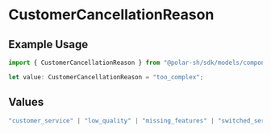 # CustomerCancellationReason

## Example Usage

```typescript
import { CustomerCancellationReason } from "@polar-sh/sdk/models/components/customercancellationreason.js";

let value: CustomerCancellationReason = "too_complex";
```

## Values

```typescript
"customer_service" | "low_quality" | "missing_features" | "switched_service" | "too_complex" | "too_expensive" | "unused" | "other"
```